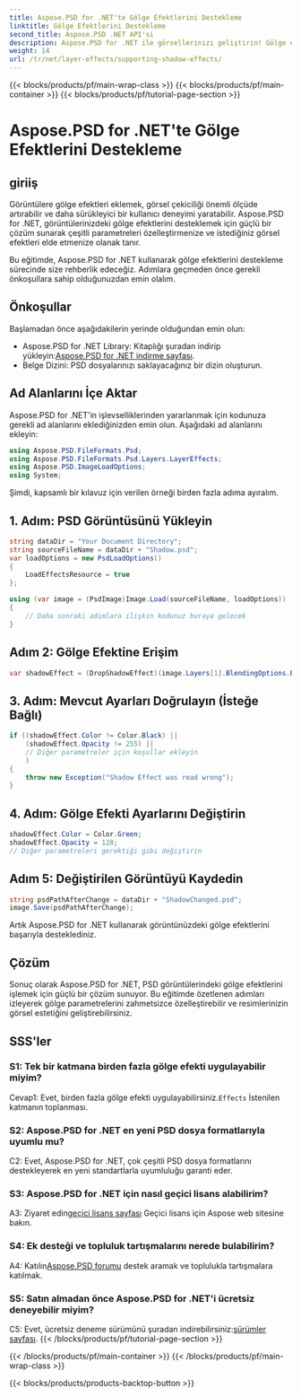 ```yaml
---
title: Aspose.PSD for .NET'te Gölge Efektlerini Destekleme
linktitle: Gölge Efektlerini Destekleme
second_title: Aspose.PSD .NET API'si
description: Aspose.PSD for .NET ile görsellerinizi geliştirin! Gölge efektlerini adım adım desteklemeyi öğrenin. Görsel olarak büyüleyici bir deneyim için hemen indirin.
weight: 14
url: /tr/net/layer-effects/supporting-shadow-effects/
---
```


{{< blocks/products/pf/main-wrap-class >}}
{{< blocks/products/pf/main-container >}}
{{< blocks/products/pf/tutorial-page-section >}}

# Aspose.PSD for .NET'te Gölge Efektlerini Destekleme

## giriiş

Görüntülere gölge efektleri eklemek, görsel çekiciliği önemli ölçüde artırabilir ve daha sürükleyici bir kullanıcı deneyimi yaratabilir. Aspose.PSD for .NET, görüntülerinizdeki gölge efektlerini desteklemek için güçlü bir çözüm sunarak çeşitli parametreleri özelleştirmenize ve istediğiniz görsel efektleri elde etmenize olanak tanır.

Bu eğitimde, Aspose.PSD for .NET kullanarak gölge efektlerini destekleme sürecinde size rehberlik edeceğiz. Adımlara geçmeden önce gerekli önkoşullara sahip olduğunuzdan emin olalım.

## Önkoşullar

Başlamadan önce aşağıdakilerin yerinde olduğundan emin olun:

-  Aspose.PSD for .NET Library: Kitaplığı şuradan indirip yükleyin:[Aspose.PSD for .NET indirme sayfası](https://releases.aspose.com/psd/net/).
- Belge Dizini: PSD dosyalarınızı saklayacağınız bir dizin oluşturun.

## Ad Alanlarını İçe Aktar

Aspose.PSD for .NET'in işlevselliklerinden yararlanmak için kodunuza gerekli ad alanlarını eklediğinizden emin olun. Aşağıdaki ad alanlarını ekleyin:

```csharp
using Aspose.PSD.FileFormats.Psd;
using Aspose.PSD.FileFormats.Psd.Layers.LayerEffects;
using Aspose.PSD.ImageLoadOptions;
using System;
```

Şimdi, kapsamlı bir kılavuz için verilen örneği birden fazla adıma ayıralım.

## 1. Adım: PSD Görüntüsünü Yükleyin

```csharp
string dataDir = "Your Document Directory";
string sourceFileName = dataDir + "Shadow.psd";
var loadOptions = new PsdLoadOptions()
{
    LoadEffectsResource = true
};

using (var image = (PsdImage)Image.Load(sourceFileName, loadOptions))
{
    // Daha sonraki adımlara ilişkin kodunuz buraya gelecek
}
```

## Adım 2: Gölge Efektine Erişim

```csharp
var shadowEffect = (DropShadowEffect)(image.Layers[1].BlendingOptions.Effects[0]);
```

## 3. Adım: Mevcut Ayarları Doğrulayın (İsteğe Bağlı)

```csharp
if ((shadowEffect.Color != Color.Black) ||
    (shadowEffect.Opacity != 255) ||
    // Diğer parametreler için koşullar ekleyin
    )
{
    throw new Exception("Shadow Effect was read wrong");
}
```

## 4. Adım: Gölge Efekti Ayarlarını Değiştirin

```csharp
shadowEffect.Color = Color.Green;
shadowEffect.Opacity = 128;
// Diğer parametreleri gerektiği gibi değiştirin
```

## Adım 5: Değiştirilen Görüntüyü Kaydedin

```csharp
string psdPathAfterChange = dataDir + "ShadowChanged.psd";
image.Save(psdPathAfterChange);
```

Artık Aspose.PSD for .NET kullanarak görüntünüzdeki gölge efektlerini başarıyla desteklediniz.

## Çözüm

Sonuç olarak Aspose.PSD for .NET, PSD görüntülerindeki gölge efektlerini işlemek için güçlü bir çözüm sunuyor. Bu eğitimde özetlenen adımları izleyerek gölge parametrelerini zahmetsizce özelleştirebilir ve resimlerinizin görsel estetiğini geliştirebilirsiniz.

## SSS'ler

### S1: Tek bir katmana birden fazla gölge efekti uygulayabilir miyim?

 Cevap1: Evet, birden fazla gölge efekti uygulayabilirsiniz.`Effects` İstenilen katmanın toplanması.

### S2: Aspose.PSD for .NET en yeni PSD dosya formatlarıyla uyumlu mu?

C2: Evet, Aspose.PSD for .NET, çok çeşitli PSD dosya formatlarını destekleyerek en yeni standartlarla uyumluluğu garanti eder.

### S3: Aspose.PSD for .NET için nasıl geçici lisans alabilirim?

 A3: Ziyaret edin[geçici lisans sayfası](https://purchase.aspose.com/temporary-license/) Geçici lisans için Aspose web sitesine bakın.

### S4: Ek desteği ve topluluk tartışmalarını nerede bulabilirim?

 A4: Katılın[Aspose.PSD forumu](https://forum.aspose.com/c/psd/34) destek aramak ve toplulukla tartışmalara katılmak.

### S5: Satın almadan önce Aspose.PSD for .NET'i ücretsiz deneyebilir miyim?

 C5: Evet, ücretsiz deneme sürümünü şuradan indirebilirsiniz:[sürümler sayfası](https://releases.aspose.com/).
{{< /blocks/products/pf/tutorial-page-section >}}

{{< /blocks/products/pf/main-container >}}
{{< /blocks/products/pf/main-wrap-class >}}

{{< blocks/products/products-backtop-button >}}
